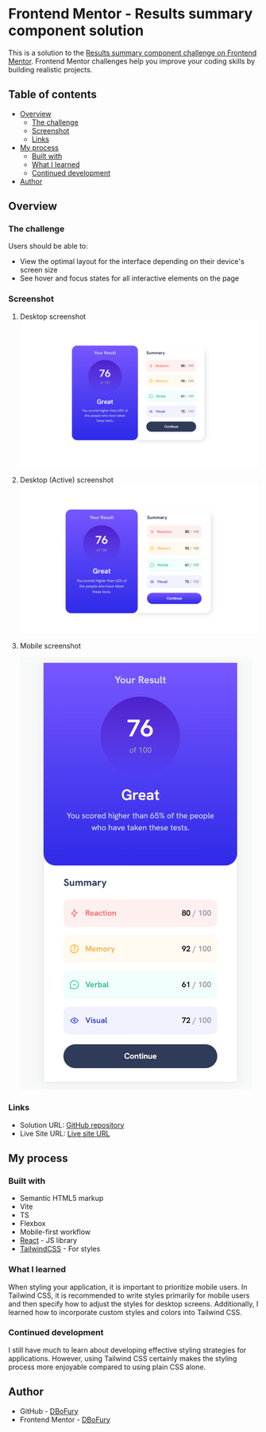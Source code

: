 # Frontend Mentor - Results summary component solution

This is a solution to the [Results summary component challenge on Frontend Mentor](https://www.frontendmentor.io/challenges/results-summary-component-CE_K6s0maV). Frontend Mentor challenges help you improve your coding skills by building realistic projects.

## Table of contents

- [Overview](#overview)
  - [The challenge](#the-challenge)
  - [Screenshot](#screenshot)
  - [Links](#links)
- [My process](#my-process)
  - [Built with](#built-with)
  - [What I learned](#what-i-learned)
  - [Continued development](#continued-development)
- [Author](#author)

## Overview

### The challenge

Users should be able to:

- View the optimal layout for the interface depending on their device's screen size
- See hover and focus states for all interactive elements on the page

### Screenshot

1. Desktop screenshot
   ![Desktop](./screenshots/Desktop.PNG)
2. Desktop (Active) screenshot
   ![Desktop](./screenshots/Desktop-Active.PNG)
3. Mobile screenshot

   ![Desktop](./screenshots/Mobile.PNG)

### Links

- Solution URL: [GitHub repository](https://github.com/DBoFury/frontend-mentor-challenges/tree/main/src/app/results-summary-component)
- Live Site URL: [Live site URL](https://dbofury.github.io/frontend-mentor-challenges/results-summary-component)

## My process

### Built with

- Semantic HTML5 markup
- Vite
- TS
- Flexbox
- Mobile-first workflow
- [React](https://reactjs.org/) - JS library
- [TailwindCSS](https://tailwindcss.com/) - For styles

### What I learned

When styling your application, it is important to prioritize mobile users. In Tailwind CSS, it is recommended to write styles primarily for mobile users and then specify how to adjust the styles for desktop screens. Additionally, I learned how to incorporate custom styles and colors into Tailwind CSS.

### Continued development

I still have much to learn about developing effective styling strategies for applications. However, using Tailwind CSS certainly makes the styling process more enjoyable compared to using plain CSS alone.

## Author

- GitHub - [DBoFury](https://github.com/DBoFury)
- Frontend Mentor - [DBoFury](https://www.frontendmentor.io/profile/DBoFury)
